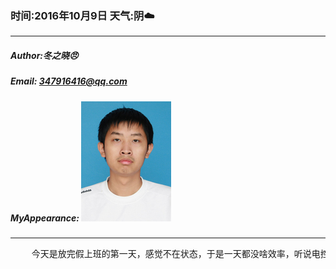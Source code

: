 ### 时间:2016年10月9日 天气:阴:cloud:
-----
#####   Author:冬之晓:angry:
#####   Email: 347916416@qq.com
#####   MyAppearance: ![MyAppearance](../MyPicture.JPG "我的头像")
----------

<pre>
    今天是放完假上班的第一天，感觉不在状态，于是一天都没啥效率，听说电控又有三个人辞职了，让我更加迷茫，哎，晚上也不想学习了，今天就玩玩游戏吧……
</pre>